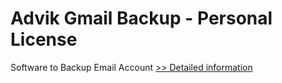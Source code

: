 # Advik Gmail Backup - Personal License
Software to Backup Email Account
[>> Detailed information](https://secure.shareit.com/shareit/product.html?productid=300800795&affiliateid=200057808)